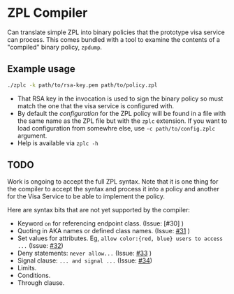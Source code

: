 # ZPL Compiler

Can translate simple ZPL into binary policies that the prototype visa
service can process.  This comes bundled with a tool to examine the
contents of a "compiled" binary policy, `zpdump`.

## Example usage

```bash
./zplc -k path/to/rsa-key.pem path/to/policy.zpl
```

- That RSA key in the invocation is used to sign the binary policy so
  must match the one that the visa service is configured with.
- By default the _configuration_ for the ZPL policy will be found in a
  file with the same name as the ZPL file but with the `zplc` extension.
  If you want to load configuration from somewhre else, use
  `-c path/to/config.zplc` argument.
- Help is available via `zplc -h`


## TODO

Work is ongoing to accept the full ZPL syntax. Note that it is one
thing for the compiler to accept the syntax and process it into a policy
and another for the Visa Service to be able to implement the policy.

Here are syntax bits that are not yet supported by the compiler:

- Keyword `on` for referencing endpoint class. (Issue: [#30] )
- Quoting in AKA names or defined class names. (Issue: [#31][2] )
- Set values for attributes.  Eg, `allow color:{red, blue} users to access ...` (Issue: [#32][3])
- Deny statements: `never allow...` (Issue: [#33][4] )
- Signal clause: `... and signal ...` (Issue: [#34][5])
- Limits.
- Conditions.
- Through clause.


[1]: https://github.com/org-zpr/zpr-compiler/issues/30
[2]: https://github.com/org-zpr/zpr-compiler/issues/31
[3]: https://github.com/org-zpr/zpr-compiler/issues/32
[4]: https://github.com/org-zpr/zpr-compiler/issues/33
[5]: https://github.com/org-zpr/zpr-compiler/issues/34

